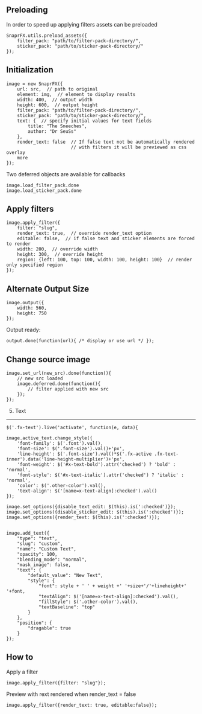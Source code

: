 Preloading
-------------

In order to speed up applying filters assets can be preloaded

    SnaprFX.utils.preload_assets({
        filter_pack: "path/to/filter-pack-directory/",
        sticker_pack: "path/to/sticker-pack-directory/"
    });


Initialization
-----------------

    image = new SnaprFX({
        url: src,  // path to original
        element: img,  // element to display results
        width: 400,  // output width
        height: 600,  // output height
        filter_pack: "path/to/filter-pack-directory/",
        sticker_pack: "path/to/sticker-pack-directory/",
        text: {  // specify initial values for text fields
            title: "The Sneeches",
            author: "Dr SeuSs"
        },
        render_text: false  // If false text not be automatically rendered
                            // with filters it will be previewed as css overlay
        more
    });

Two deferred objects are available for callbacks

    image.load_filter_pack.done
    image.load_sticker_pack.done


Apply filters
-------------

    image.apply_filter({
        filter: "slug",
        render_text: true,  // override render_text option
        editable: false,  // if false text and sticker elements are forced to render
        width: 200,  // override width
        height: 300,  // override height
        region: {left: 100, top: 100, width: 100, height: 100}  // render only specified region
    });


Alternate Output Size
---------------------

    image.output({
        width: 560,
        height: 750
    });

Output ready:

    output.done(function(url){ /* display or use url */ });


Change source image
----------------------

    image.set_url(new_src).done(function(){
        // new src loaded
        image.deferred.done(function(){
            // filter applied with new src
        });
    });


5. Text
-------


    $('.fx-text').live('activate', function(e, data){

    image.active_text.change_style({
        'font-family': $('.font').val(),
        'font-size': $('.font-size').val()+'px',
        'line-height': $('.font-size').val()*$('.fx-active .fx-text-inner').data('line-height-multiplier')+'px',
        'font-weight': $('#x-text-bold').attr('checked') ? 'bold' : 'normal',
        'font-style': $('#x-text-italic').attr('checked') ? 'italic' : 'normal',
        'color': $('.other-color').val(),
        'text-align': $('[name=x-text-align]:checked').val()
    });

    image.set_options({disable_text_edit: $(this).is(':checked')});
    image.set_options({disable_sticker_edit: $(this).is(':checked')});
    image.set_options({render_text: $(this).is(':checked')});


    image.add_text({
        "type": "text",
        "slug": "custom",
        "name": "Custom Text",
        "opacity": 100,
        "blending_mode": "normal",
        "mask_image": false,
        "text": {
            "default_value": "New Text",
            "style": {
                "font": style + ' ' + weight +' '+size+'/'+lineheight+' '+font,
                "textAlign": $('[name=x-text-align]:checked').val(),
                "fillStyle": $('.other-color').val(),
                "textBaseline": "top"
            }
        },
        "position": {
            "dragable": true
        }
    });


How to
------

Apply a filter

    image.apply_filter({filter: "slug"});


Preview with rext rendered when render_text = false

    image.apply_filter({render_text: true, editable:false});
